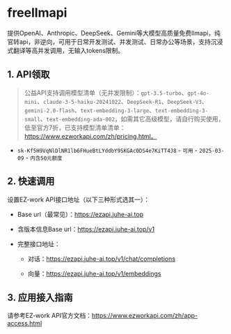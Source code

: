 # freellmapi
提供OpenAI、Anthropic、DeepSeek、Gemini等大模型高质量免费llmapi，纯官转api，非逆向，可用于日常开发测试、并发测试、日常办公等场景，支持沉浸式翻译等高并发调用，无输入tokens限制。

## 1. API领取

>公益API支持调用模型清单（无并发限制）：`gpt-3.5-turbo`、`gpt-4o-mini`、`claude-3-5-haiku-20241022`、`DeepSeek-R1`、`DeepSeek-V3`、`gemini-2.0-flash`、`text-embedding-3-large`、`text-embedding-3-small`、`text-embedding-ada-002`，如需其它高级模型，请自行购买使用，低至官方7折，已支持模型清单清单：https://www.ezworkapi.com/zh/pricing.html。

- `sk-Kf5H9VqNlDlNR1lb6FHueBtLYddbY9SKGAc0DS4e7KiTT4J8` - `可用` - `2025-03-09` - `内含50元额度`

## 2. 快速调用

设置EZ-work API接口地址（以下三种形式选其一）：

  - Base url（最常见）：https://ezapi.juhe-ai.top

  - 含版本信息Base url：https://ezapi.juhe-ai.top/v1

  - 完整接口地址：

    - 对话：https://ezapi.juhe-ai.top/v1/chat/completions

    - 向量：https://ezapi.juhe-ai.top/v1/embeddings

## 3. 应用接入指南

请参考EZ-work API官方文档：https://www.ezworkapi.com/zh/app-access.html
